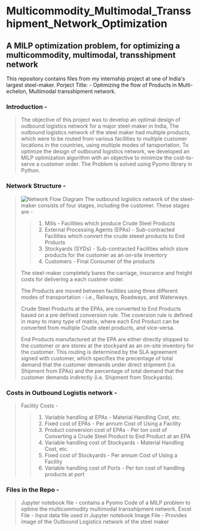 # Multicommodity_Multimodal_Transshipment_Network_Optimization
A MILP optimization problem, for optimizing a multicommodity, multimodal, transshipment network
-----------------------------------------------------------------------------------------------------------------------------------------------------------------------------------

This repository contains files from my internship project at one of India's largest steel-maker. 
Porject Title: - Optimizing the flow of Products in Multi-echelon, Multimodal transshipment network.

### Introduction - 
> The objective of this project was to develop an optimal design of outbound logistics network for a major steel-maker in India, The outbound logistics network of the steel maker had multiple products, which were to be routed from various facilities to multiple customer locations in the countries, using multiple modes of tansportation. To optimize the design of outbound logistics network, we developed an MILP optimization algorithm with an objective to minimize the cost-to-serve a customer order. The Problem is solved using Pyomo library in Python.

### Network Structure - 
> ![Network Flow Diagram](https://https://github.com/saishivarao/Multicommodity_Multimodal_Transshipment_Network_Optimization/blob/main/image.png)
>The outbound logistics network of the steel-maker consists of four stages, including the customer. These stages are - 
>> 1. Mills - Facilities which produce Crude Steel Products
>> 2. External Processing Agents (EPAs) - Sub-contracted Facilities which convert the crude steeel products to End Priducts
>> 3. Stockyards (SYDs) - Sub-contracted Facilities which store products for the customer as an on-site inventory
>> 4. Customers - Final Consumer of the products
>
> The steel-maker completely bares the carriage, insurance and freight costs for delivering a each custmer order.
>
> The Products are moved between facilities using three different modes of transportation - i.e., Railways, Roadways, and Waterways.
>
> Crude Steel Products at the EPAs, are converted to End Products based on a pre defined conversion rule. The coversion rule is defined in many to many type of matrix, where each End Product can be converted from multiple Crude steel products, and vice-versa.
>
> End Products manufactured at the EPA are either directly shipped to the customer or are stores at the stockyard as an on-site inventory for the customer. This routing is determined by the SLA agreement signed with customer, which specifies the precentage of total demand that the customer demands under direct shipment (i.e. Shipment from EPAs) and the percentage of total demand that the customer demands indirectly (i.e. Shipment from Stockyards).

### Costs in Outbound Logistis network - 
> Facility Costs -
>> 1. Variable handling at EPAs - Material Handling Cost, etc.
>> 2. Fixed cost of EPAs - Per annum Cost of Using a Facility
>> 3. Product conversion cost of EPAs - Per ton cost of Converting a Crude Steel Product to End Product at an EPA
>> 4. Variable handling cost of Stockyards - Material Handling Cost, etc.
>> 5. Fixed cost of Stockyards - Per annum Cost of Using a Facility
>> 6. Variable handling cost of Ports - Per ton cost of handling products at port

### Files in the Repo - 
> Jupyter notebook file - contains a Pyomo Code of a MILP problem to optime the multicommodity multimodal transshipment network.
> Excel File - Input data file used in Jupyter notebook
> Image File - Provides image of the Outbound Logistics network of the steel maker
